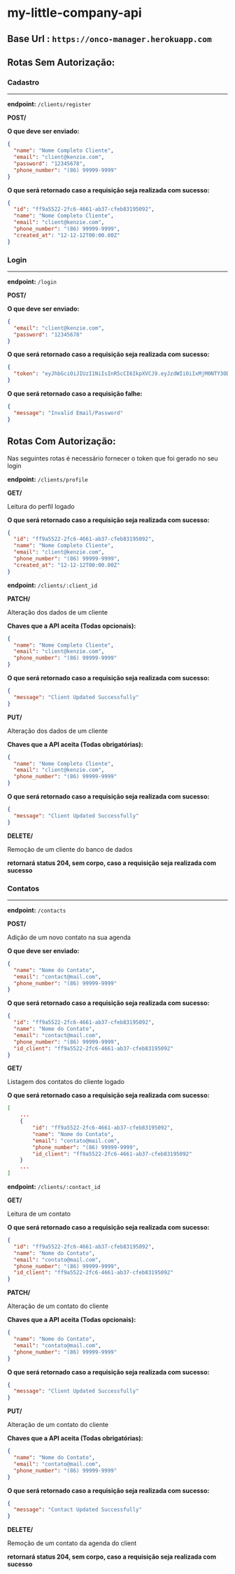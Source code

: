 # my-little-company-api

## Base Url : `https://onco-manager.herokuapp.com`

## Rotas Sem Autorização:

### Cadastro

---

**endpoint:** `/clients/register`

**POST/**

**O que deve ser enviado:**

```json
{
  "name": "Nome Completo Cliente",
  "email": "client@kenzie.com",
  "password": "12345678",
  "phone_number": "(86) 99999-9999"
}
```

**O que será retornado caso a requisição seja realizada com sucesso:**

```json
{
  "id": "ff9a5522-2fc6-4661-ab37-cfeb83195092",
  "name": "Nome Completo Cliente",
  "email": "client@kenzie.com",
  "phone_number": "(86) 99999-9999",
  "created_at": "12-12-12T00:00.00Z"
}
```

### Login

---

**endpoint:** `/login`

**POST/**

**O que deve ser enviado:**

```json
{
  "email": "client@kenzie.com",
  "password": "12345678"
}
```

**O que será retornado caso a requisição seja realizada com sucesso:**

```json
{
  "token": "eyJhbGciOiJIUzI1NiIsInR5cCI6IkpXVCJ9.eyJzdWIiOiIxMjM0NTY3ODkwIiwibmFtZSI6IkpvaG4gRG9lIiwiaWF0IjoxNTE2MjM5MDIyfQ.SflKxwRJSMeKKF2QT4fwpMeJf36POk6yJV_adQssw5c"
}
```

**O que será retornado caso a requisição falhe:**

```json
{
  "message": "Invalid Email/Password"
}
```

## Rotas Com Autorização:

Nas seguintes rotas é necessário fornecer o token que foi gerado no seu login

**endpoint:** `/clients/profile`

**GET/**

Leitura do perfil logado

**O que será retornado caso a requisição seja realizada com sucesso:**

```json
{
  "id": "ff9a5522-2fc6-4661-ab37-cfeb83195092",
  "name": "Nome Completo Cliente",
  "email": "client@kenzie.com",
  "phone_number": "(86) 99999-9999",
  "created_at": "12-12-12T00:00.00Z"
}
```

**endpoint:** `/clients/:client_id`

**PATCH/**

Alteração dos dados de um cliente

**Chaves que a API aceita (Todas opcionais):**

```json
{
  "name": "Nome Completo Cliente",
  "email": "client@kenzie.com",
  "phone_number": "(86) 99999-9999"
}
```

**O que será retornado caso a requisição seja realizada com sucesso:**

```json
{
  "message": "Client Updated Successfully"
}
```

**PUT/**

Alteração dos dados de um cliente

**Chaves que a API aceita (Todas obrigatórias):**

```json
{
  "name": "Nome Completo Cliente",
  "email": "client@kenzie.com",
  "phone_number": "(86) 99999-9999"
}
```

**O que será retornado caso a requisição seja realizada com sucesso:**

```json
{
  "message": "Client Updated Successfully"
}
```

**DELETE/**

Remoção de um cliente do banco de dados

**retornará status 204, sem corpo, caso a requisição seja realizada com sucesso**

### Contatos

---

**endpoint:** `/contacts`

**POST/**

Adição de um novo contato na sua agenda

**O que deve ser enviado:**

```json
{
  "name": "Nome do Contato",
  "email": "contact@mail.com",
  "phone_number": "(86) 99999-9999"
}
```

**O que será retornado caso a requisição seja realizada com sucesso:**

```json
{
  "id": "ff9a5522-2fc6-4661-ab37-cfeb83195092",
  "name": "Nome do Contato",
  "email": "contact@mail.com",
  "phone_number": "(86) 99999-9999",
  "id_client": "ff9a5522-2fc6-4661-ab37-cfeb83195092"
}
```

**GET/**

Listagem dos contatos do cliente logado

**O que será retornado caso a requisição seja realizada com sucesso:**

```json
[
    ...
    {
        "id": "ff9a5522-2fc6-4661-ab37-cfeb83195092",
        "name": "Nome do Contato",
        "email": "contato@mail.com",
        "phone_number": "(86) 99999-9999",
        "id_client": "ff9a5522-2fc6-4661-ab37-cfeb83195092"
    }
    ...
]
```

**endpoint:** `/clients/:contact_id`

**GET/**

Leitura de um contato

**O que será retornado caso a requisição seja realizada com sucesso:**

```json
{
  "id": "ff9a5522-2fc6-4661-ab37-cfeb83195092",
  "name": "Nome do Contato",
  "email": "contato@mail.com",
  "phone_number": "(86) 99999-9999",
  "id_client": "ff9a5522-2fc6-4661-ab37-cfeb83195092"
}
```

**PATCH/**

Alteração de um contato do cliente

**Chaves que a API aceita (Todas opcionais):**

```json
{
  "name": "Nome do Contato",
  "email": "contato@mail.com",
  "phone_number": "(86) 99999-9999"
}
```

**O que será retornado caso a requisição seja realizada com sucesso:**

```json
{
  "message": "Client Updated Successfully"
}
```

**PUT/**

Alteração de um contato do cliente

**Chaves que a API aceita (Todas obrigatórias):**

```json
{
  "name": "Nome do Contato",
  "email": "contato@mail.com",
  "phone_number": "(86) 99999-9999"
}
```

**O que será retornado caso a requisição seja realizada com sucesso:**

```json
{
  "message": "Contact Updated Successfully"
}
```

**DELETE/**

Remoção de um contato da agenda do client

**retornará status 204, sem corpo, caso a requisição seja realizada com sucesso**
